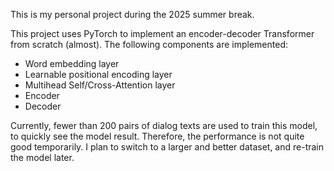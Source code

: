 This is my personal project during the 2025 summer break.

This project uses PyTorch to implement an encoder-decoder Transformer from scratch (almost). 
The following components are implemented:
- Word embedding layer
- Learnable positional encoding layer
- Multihead Self/Cross-Attention layer
- Encoder
- Decoder

Currently, fewer than 200 pairs of dialog texts are used to train this model, to quickly see the model result. Therefore, the performance is not quite good temporarily.
I plan to switch to a larger and better dataset, and re-train the model later.
